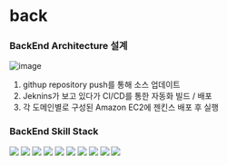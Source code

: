 # back

### BackEnd Architecture 설계
![image](https://user-images.githubusercontent.com/31757314/168786240-37825e27-7f8e-4663-86f4-54782611f288.png)
1. githup repository push를 통해 소스 업데이트
2. Jeknins가 보고 있다가 CI/CD를 통한 자동화 빌드 / 배포
3. 각 도메인별로 구성된 Amazon EC2에 젠킨스 배포 후 실행

<!-- 
### Entity
- [x] User 
    ![domain_model](https://github.com/hola-mountain/back/blob/master/src/main/resources/image/USER.JPG)
- [x] Mountain    
    ![domain_model](https://github.com/hola-mountain/back/blob/master/src/main/resources/image/Moutain.JPG)
    
### API 설계
- [x] REST API 설계하기
    - [REST API Document](https://docs.google.com/spreadsheets/d/1YUAuLw1SX2_oafbXAACLqnuv1LDNE8QM6ffgOs0w1oI/edit) -->

### BackEnd Skill Stack

<img src="https://img.shields.io/badge/java-007396?style=for-the-badge&logo=java&logoColor=white"> <img src="https://img.shields.io/badge/springboot-6DB33F?style=for-the-badge&logo=springboot&logoColor=white"> <img src="https://img.shields.io/badge/gradle-02303A?style=for-the-badge&logo=gradle&logoColor=white"> <img src="https://img.shields.io/badge/spring%20security-000000?style=for-the-badge&logo=json%20web%20tokens&logoColor=white"> <img src="https://img.shields.io/badge/spring%20webflux-85EA2D?style=for-the-badge&logo=swagger&logoColor=white"> <img src="https://img.shields.io/badge/spring%20cloud-231F20?style=for-the-badge&logo=apachekafka&logoColor=white"> <img src="https://img.shields.io/badge/r2dbc-00FFFF?style=for-the-badge&logo=elasticsearch&logoColor=white"> <img src="https://img.shields.io/badge/jpa-FFBF00?style=for-the-badge&logo=logstash&logoColor=white"> <img src="https://img.shields.io/badge/aws-FA58F4?style=for-the-badge&logo=awslambda&logoColor=white"> <img src="https://img.shields.io/badge/mysql-FF0000?style=for-the-badge&logo=mysql&logoColor=white">
